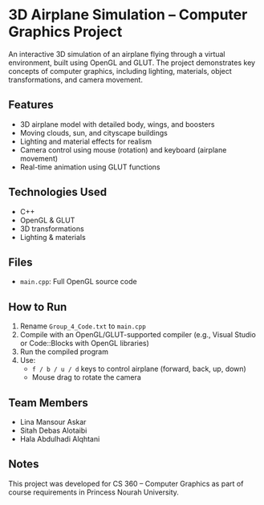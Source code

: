 # 3D Airplane Simulation – Computer Graphics Project

An interactive 3D simulation of an airplane flying through a virtual environment, built using OpenGL and GLUT. The project demonstrates key concepts of computer graphics, including lighting, materials, object transformations, and camera movement.

## Features
- 3D airplane model with detailed body, wings, and boosters
- Moving clouds, sun, and cityscape buildings
- Lighting and material effects for realism
- Camera control using mouse (rotation) and keyboard (airplane movement)
- Real-time animation using GLUT functions

## Technologies Used
- C++
- OpenGL & GLUT
- 3D transformations
- Lighting & materials

## Files
- `main.cpp`: Full OpenGL source code

## How to Run
1. Rename `Group_4_Code.txt` to `main.cpp`  
2. Compile with an OpenGL/GLUT-supported compiler (e.g., Visual Studio or Code::Blocks with OpenGL libraries)
3. Run the compiled program
4. Use:
   - `f / b / u / d` keys to control airplane (forward, back, up, down)
   - Mouse drag to rotate the camera

## Team Members
- Lina Mansour Askar  
- Sitah Debas Alotaibi  
- Hala Abdulhadi Alqhtani

## Notes
This project was developed for CS 360 – Computer Graphics as part of course requirements in Princess Nourah University.
